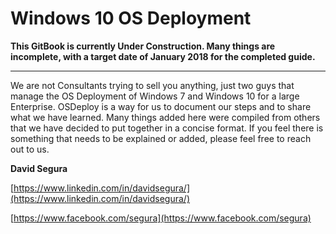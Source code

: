 # Windows 10 OS Deployment

**This GitBook is currently Under Construction.  Many things are incomplete, with a target date of January 2018 for the completed guide.**

---

We are not Consultants trying to sell you anything, just two guys that manage the OS Deployment of Windows 7 and Windows 10 for a large Enterprise.  OSDeploy is a way for us to document our steps and to share what we have learned.  Many things added here were compiled from others that we have decided to put together in a concise format.  If you feel there is something that needs to be explained or added, please feel free to reach out to us.

**David Segura**

[https://www.linkedin.com/in/davidsegura/](https://www.linkedin.com/in/davidsegura/)

[https://www.facebook.com/segura](https://www.facebook.com/segura)

